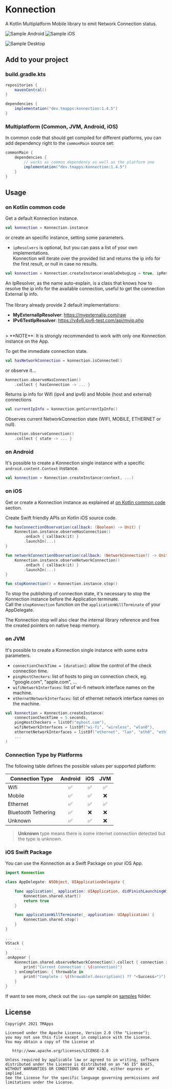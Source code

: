 # Konnection

A Kotlin Multiplatform Mobile library to emit Network Connection status.

![Sample Android](art/sample_android.gif) ![Sample iOS](art/sample_ios.gif)

![Sample Desktop](art/sample_desktop.png)

## Add to your project

### build.gradle.kts
```groovy
repositories {
    mavenCentral()
}

dependencies {
    implementation("dev.tmapps:konnection:1.4.5")
}
```

### Multiplatform (Common, JVM, Android, iOS)
In common code that should get compiled for different platforms, you can add dependency right to the `commonMain` source set:
```groovy
commonMain {
    dependencies {
        // works as common dependency as well as the platform one
        implementation("dev.tmapps:konnection:1.4.5")
    }
}
```

## Usage

### on Kotlin common code
Get a default Konnection instance.
```kotlin
val konnection = Konnection.instance
```
or create an specific instance, setting some parameters.
- `ipResolvers` is optional, but you can pass a list of your own implementations.
<br/>Konnection will iterate over the provided list and returns the ip info for the first result, or null in case no results.
```kotlin
val konnection = Konnection.createInstance(enableDebugLog = true, ipResolvers = listOf(...))
```
An IpResolver, as the name auto-explain, is a class that knows how to resolve the ip info
for the available connection, useful to get the connection External Ip info.
<br/><br/>
The library already provide 2 default implementations:
- **MyExternalIpResolver**: https://myexternalip.com/raw
- **IPv6TestIpResolver**: https://v4v6.ipv6-test.com/api/myip.php
<br/>
> **NOTE**: It is strongly recommended to work with only one Konnection instance on the App.

To get the immediate connection state.

```kotlin
val hasNetworkConnection = konnection.isConnected()
```
or observe it...
```kotlin
konnection.observeHasConnection()
    .collect { hasConnection -> ... }
```
Returns ip info for Wifi (ipv4 and ipv6) and Mobile (host and external) connections
```kotlin
val currentIpInfo = konnection.getCurrentIpInfo()
```
Observes current NetworkConnection state (WIFI, MOBILE, ETHERNET or null).
```kotlin
konnection.observeConnection()
    .collect { state -> ... }
```

### on Android
It's possible to create a Konnection single instance with a specific `android.content.Context` instance.
``` kotlin
val konnection = Konnection.createInstance(context, ...)
```

### on iOS
Get or create a Konnection instance as explained at [on Kotlin common code](#on-Kotlin-common-code) section.

Create Swift friendly APIs on Kotlin iOS source code.
```kotlin
fun hasConnectionObservation(callback: (Boolean) -> Unit) {
    Konnection.instance.observeHasConnection()
        .onEach { callback(it) }
        .launchIn(...)
}

fun networkConnectionObservation(callback: (NetworkConnection?) -> Unit) {
    Konnection.instance.observeNetworkConnection()
        .onEach { callback(it) }
        .launchIn(...)
}

fun stopKonnection() = Konnection.instance.stop()

```

To stop the publishing of connection state, it's necessary to stop the Konnection instance before the Application terminate.
<br/>Call the `stopKonnection` function on the `applicationWillTerminate` of your AppDelegate.

The Konnection stop will also clear the internal library reference and free the created pointers on native heap memory.

### on JVM
It's possible to create a Konnection single instance with some extra parameters.
- `connectionCheckTime = [duration]`: allow the control of the check connection time.
- `pingHostCheckers`: list of hosts to ping on connection check, eg. "google.com", "apple.com", ...
- `wifiNetworkInterfaces`: list of wi-fi network interface names on the machine.
- `ethernetNetworkInterfaces`: list of ethernet network interface names on the machine.
```kotlin
val konnection = Konnection.createInstance(
    connectionCheckTime = 5.seconds,
    pingHostCheckers = listOf("myhost.com"),
    wifiNetworkInterfaces = listOf("wi-fi", "wireless", "wlan0"),
    ethernetNetworkInterfaces = listOf("ethernet", "lan", "eth0", "eth1")
    ...
)
```

### Connection Type by Platforms

The following table defines the possible values per supported platform:

| Connection Type     | Android | iOS | JVM |
|---------------------|:-------:|:---:|:---:|
| Wifi                | ✅      | ✅  | ✅  |
| Mobile              | ✅      | ✅  | ❌  |
| Ethernet            | ✅      | ✅  | ✅  |
| Bluetooth Tethering | ✅      | ❌  | ❌  |
| Unknown             | ✅      | ✅  | ❌  |

> **Unknown** type means there is some internet connection detected but the type is unknown.

### iOS Swift Package

You can use the Konnection as a Swift Package on your iOS App.

```swift
import Konnection

class AppDelegate: NSObject, UIApplicationDelegate {

    func application(_ application: UIApplication, didFinishLaunchingWithOptions...) -> Bool {
        Konnection.shared.start()
        return true
    }

    func applicationWillTerminate(_ application: UIApplication) {
        Konnection.shared.stop()
    }
}

...
VStack {
    ...
}
.onAppear {
    Konnection.shared.observeNetworkConnection().collect { connection in
        print("Current Connection : \(connection)")
    } onCompletion: { throwable in
        print("Complete : \(throwable?.description() ?? "<Success>")")
    }
}
```

If want to see more, check out the `ios-spm` sample on [samples](./samples) folder.

## License

    Copyright 2021 TMApps
    
    Licensed under the Apache License, Version 2.0 (the "License");
    you may not use this file except in compliance with the License.
    You may obtain a copy of the License at
    
       http://www.apache.org/licenses/LICENSE-2.0
    
    Unless required by applicable law or agreed to in writing, software
    distributed under the License is distributed on an "AS IS" BASIS,
    WITHOUT WARRANTIES OR CONDITIONS OF ANY KIND, either express or implied.
    See the License for the specific language governing permissions and
    limitations under the License.
